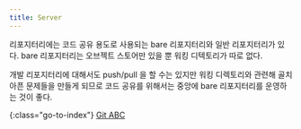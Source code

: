 ```yaml
---
title: Server
---
```


리포지터리에는 코드 공유 용도로 사용되는 bare 리포지터리와 일반 리포지터리가 있다.
bare 리포지터리는 오브젝트 스토어만 있을 뿐 워킹 디텍토리가 따로 없다.

개발 리포지터리에 대해서도 push/pull 을 할 수는 있지만 워킹 디렉토리와 관련해 골치아픈 문제들을 만들게 되므로
코드 공유를 위해서는 중앙에 bare 리포지터리를 운영하는 것이 좋다.


{:class="go-to-index"}
[Git ABC](index)
